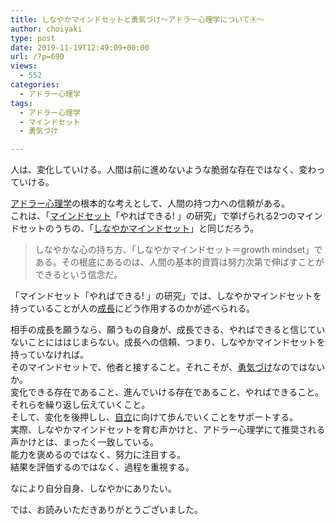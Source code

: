 ```yaml
---
title: しなやかマインドセットと勇気づけ〜アドラー心理学について④〜
author: choiyaki
type: post
date: 2019-11-19T12:49:09+00:00
url: /?p=690
views:
  - 552
categories:
  - アドラー心理学
tags:
  - アドラー心理学
  - マインドセット
  - 勇気づけ

---
```

人は、変化していける。人間は前に進めないような脆弱な存在ではなく、変わっていける。

[アドラー心理学][1]の根本的な考えとして、人間の持つ力への信頼がある。  
これは、「[マインドセット][2]「やればできる! 」の研究」で挙げられる2つのマインドセットのうちの、「[しなやかマインドセット][3]」と同じだろう。

> しなやかな心の持ち方、「しなやかマインドセット＝growth mindset」である。その根底にあるのは、人間の基本的資質は努力次第で伸ばすことができるという信念だ。

「マインドセット「やればできる! 」の研究」では、しなやかマインドセットを持っていることが人の[成長][4]にどう作用するのかが述べられる。

相手の成長を願うなら、願うもの自身が、成長できる、やればできると信じていないことにははじまらない。成長への信頼、つまり、しなやかマインドセットを持っていなければ。  
そのマインドセットで、他者と接すること。それこそが、[勇気づけ][5]なのではないか。  
変化できる存在であること、進んでいける存在であること、やればできること。  
それらを繰り返し伝えていくこと。  
そして、変化を後押しし、[自立][6]に向けて歩んでいくことをサポートする。  
実際、しなやかマインドセットを育む声かけと、アドラー心理学にて推奨される声かけとは、まったく一致している。  
能力を褒めるのではなく、努力に注目する。  
結果を評価するのではなく、過程を重視する。

なにより自分自身、しなやかにありたい。

では、お読みいただきありがとうございました。

 [1]: https://scrapbox.io/choiyaki-hondana/%E3%82%A2%E3%83%89%E3%83%A9%E3%83%BC%E5%BF%83%E7%90%86%E5%AD%A6
 [2]: https://scrapbox.io/choiyaki-hondana/%E3%83%9E%E3%82%A4%E3%83%B3%E3%83%89%E3%82%BB%E3%83%83%E3%83%88
 [3]: https://scrapbox.io/choiyaki-hondana/%E3%81%97%E3%81%AA%E3%82%84%E3%81%8B%E3%83%9E%E3%82%A4%E3%83%B3%E3%83%89%E3%82%BB%E3%83%83%E3%83%88
 [4]: https://scrapbox.io/choiyaki-hondana/%E6%88%90%E9%95%B7
 [5]: https://scrapbox.io/choiyaki-hondana/%E5%8B%87%E6%B0%97%E3%81%A5%E3%81%91
 [6]: https://scrapbox.io/choiyaki-hondana/%E8%87%AA%E7%AB%8B